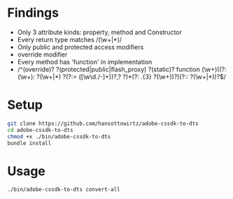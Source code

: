 # Findings
- Only 3 attribute kinds: property, method and Constructor
- Every return type matches /(\w+|\*)/
- Only public and protected access modifiers
- override modifier
- Every method has 'function' in implementation
- /^(override)? ?(protected|public|flash_proxy) ?(static)? function (\w+)\((?:(\w+): ?(\w+|\*) ?(?:= ([\w\d\.\/-]+))?,? ?)*(?: \.{3} ?(\w+))?\)(?:: ?(\w+|\*))?$/

# Setup

```bash
git clone https://github.com/hansottowirtz/adobe-cssdk-to-dts
cd adobe-cssdk-to-dts
chmod +x ./bin/adobe-cssdk-to-dts
bundle install
```

# Usage
```bash
./bin/adobe-cssdk-to-dts convert-all
```
